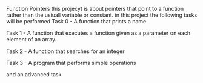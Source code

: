 Function Pointers
this projecyt is about pointers that point to a function rather than the usiuall variable or constant.
in this project the following tasks will be performed
Task 0 
	- A function that prints a name

Task 1
	- A function that executes a function given as a parameter on each element of an array.

Task 2
	- A function that searches for an integer

Task 3
	- A program that performs simple operations

and an advanced task
